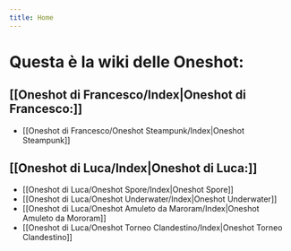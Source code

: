 ```yaml
---
title: Home
---
```

# Questa è la wiki delle Oneshot:
## [[Oneshot di Francesco/Index|Oneshot di Francesco:]]
- [[Oneshot di Francesco/Oneshot Steampunk/Index|Oneshot Steampunk]]
## [[Oneshot di Luca/Index|Oneshot di Luca:]]
- [[Oneshot di Luca/Oneshot Spore/Index|Oneshot Spore]]
- [[Oneshot di Luca/Oneshot Underwater/Index|Oneshot Underwater]]
- [[Oneshot di Luca/Oneshot Amuleto da Maroram/Index|Oneshot Amuleto da Mororam]]
- [[Oneshot di Luca/Oneshot Torneo Clandestino/Index|Oneshot Torneo Clandestino]]